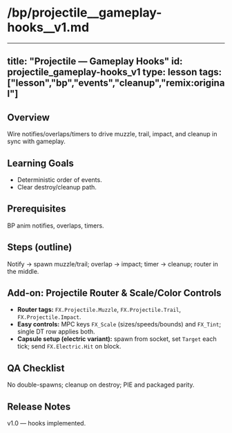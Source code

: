 # /bp/projectile__gameplay-hooks__v1.md
---
title: "Projectile — Gameplay Hooks"
id: projectile_gameplay-hooks_v1
type: lesson
tags: ["lesson","bp","events","cleanup","remix:original"]
---
## Overview
Wire notifies/overlaps/timers to drive muzzle, trail, impact, and cleanup in sync with gameplay.
## Learning Goals
- Deterministic order of events.
- Clear destroy/cleanup path.
## Prerequisites
BP anim notifies, overlaps, timers.
## Steps (outline)
Notify → spawn muzzle/trail; overlap → impact; timer → cleanup; router in the middle.
## Add-on: Projectile Router & Scale/Color Controls
- **Router tags:** `FX.Projectile.Muzzle`, `FX.Projectile.Trail`, `FX.Projectile.Impact`.
- **Easy controls:** MPC keys `FX_Scale` (sizes/speeds/bounds) and `FX_Tint`; single DT row applies both.
- **Capsule setup (electric variant):** spawn from socket, set `Target` each tick; send `FX.Electric.Hit` on block.

## QA Checklist
No double-spawns; cleanup on destroy; PIE and packaged parity.
## Release Notes
v1.0 — hooks implemented.
